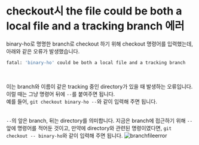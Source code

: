 # checkout시 the file could be both a local file and a tracking branch 에러 

binary-ho로 명명한 branch로 checkout 하기 위해 checkout 명령어를 입력했는데, 아래와 같은 오류가 발생했습니다. 
```sh
fatal: 'binary-ho' could be both a local file and a tracking branch 
```
<br>

이는 branch와 이름이 같은 tracking 중인 directory가 있을 때 발생하는 오류입니다. 이럴 때는 그냥 명령어 뒤에 `--`를 붙여주면 됩니다. <br> 예를 들어, `git checkout binary-ho --`와 같이 입력해 주면 됩니다. <br> <br>

`--`의 앞은 branch, 뒤는 directory를 의미합니다. 지금은 branch에 접근하기 위해 `--` 앞에 명령어를 적어둔 것이고, 만약에 directory와 관련된 명령이였다면, `git checkout -- binary-ho`와 같이 입력해 주면 됩니다. 
![branchfileerror](https://user-images.githubusercontent.com/71186266/192127521-15149210-37c7-4b4c-83fe-4525e7ae8334.png)

